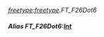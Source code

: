 _[freetype](../../modules/freetype/freetype-module.md):[freetype](../../modules/freetype/freetype-module.md).FT\_F26Dot6_
##### Alias FT\_F26Dot6:[Int](../../modules/wonkey/wonkey-types-int.md)
